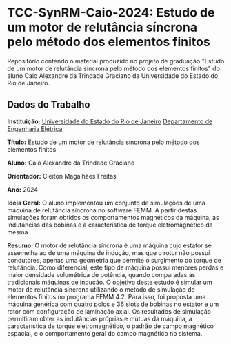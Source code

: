 # TCC-SynRM-Caio-2024: Estudo de um motor de relutância síncrona pelo método dos elementos finitos

Repositório contendo o material produzido no projeto de graduação "Estudo de um motor de relutância síncrona pelo método dos elementos finitos" do aluno Caio Alexandre da Trindade Graciano da Universidade do Estado do Rio de Janeiro.

## Dados do Trabalho

**Instituição:** 
[Universidade do Estado do Rio de Janeiro](https://www.uerj.br/) 
[Departamento de Engenharia Elétrica](http://www.ele.eng.uerj.br/)



**Título:**
Estudo de um motor de relutância síncrona pelo método dos elementos finitos

**Aluno:**
Caio Alexandre da Trindade Graciano

**Orientador:**
Cleiton Magalhães Freitas

**Ano:**
2024

**Ideia Geral:**
O aluno implementou um conjunto de simulações de uma máquina de relutância síncrona no software FEMM. A partir destas simulações foram obtidos os comportamentos magnéticos da máquina, as indutâncias das bobinas e a característica de torque eletromagnético da mesma

**Resumo:**
O motor de relutância síncrona é uma máquina cujo estator se assemelha ao de uma máquina de indução, mas que o rotor não possuí condutores, apenas uma geometria que permite o surgimento do torque de relutância. Como diferencial, este tipo de máquina possui menores perdas e maior densidade volumétrica de potência, quando comparadas às tradicionais máquinas de indução. O objetivo deste estudo é simular um motor de relutância síncrona utilizando o método de simulação de elementos finitos no programa FEMM 4.2. Para isso, foi proposta uma máquina genérica com quatro polos e 36 slots de bobinas no estator e um rotor com configuração de laminação axial. Os resultados de simulação permitiram obter as indutâncias próprias e mútuas da máquina, a característica de torque eletromagnético, o padrão de campo magnético espacial, e o comportamento geral do campo magnético no sistema.



